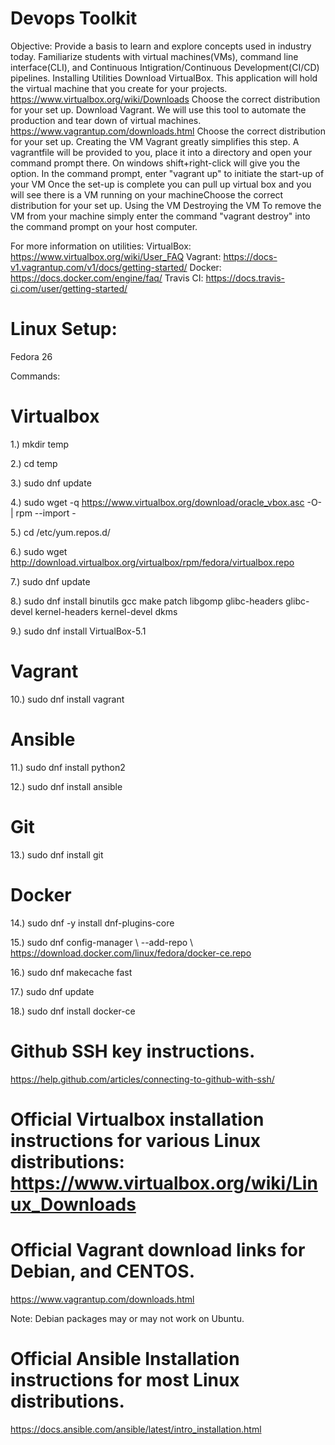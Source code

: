 # Devops Toolkit
Objective: Provide a basis to learn and explore concepts used in industry today. Familiarize students with virtual machines(VMs), command line interface(CLI), and Continuous Intigration/Continuous Development(CI/CD) pipelines.
Installing Utilities
Download VirtualBox. This application will hold the virtual machine that you create for your projects.
https://www.virtualbox.org/wiki/Downloads 
Choose the correct distribution for your set up.
Download Vagrant. We will use this tool to automate the production and tear down of virtual machines.
https://www.vagrantup.com/downloads.html 
Choose the correct distribution for your set up.
Creating the VM
Vagrant greatly simplifies this step. A vagrantfile will be provided to you, place it into a directory and open your command prompt there. On windows shift+right-click will give you the option.
In the command prompt, enter "vagrant up" to initiate the start-up of your VM
 Once the set-up is complete you can pull up virtual box and you will see there is a VM running on your machineChoose the correct distribution for your set up.
Using the VM
Destroying the VM
To remove the VM from your machine simply enter the command "vagrant destroy" into the command prompt on your host computer.


For more information on utilities:
VirtualBox: https://www.virtualbox.org/wiki/User_FAQ
Vagrant: https://docs-v1.vagrantup.com/v1/docs/getting-started/ 
Docker: https://docs.docker.com/engine/faq/ 
Travis CI: https://docs.travis-ci.com/user/getting-started/ 



# Linux Setup:
Fedora 26 

Commands:

# Virtualbox
1.) mkdir temp

2.) cd temp

3.) sudo dnf update

4.) sudo wget -q https://www.virtualbox.org/download/oracle_vbox.asc -O- | rpm --import -

5.) cd /etc/yum.repos.d/

6.) sudo wget http://download.virtualbox.org/virtualbox/rpm/fedora/virtualbox.repo

7.) sudo dnf update

8.) sudo dnf install binutils gcc make patch libgomp glibc-headers glibc-devel kernel-headers kernel-devel dkms

9.) sudo dnf install VirtualBox-5.1

# Vagrant
10.) sudo dnf install vagrant
# Ansible
11.) sudo dnf install python2

12.) sudo dnf install ansible
# Git

13.) sudo dnf install git

# Docker
14.) sudo dnf -y install dnf-plugins-core

15.) sudo dnf config-manager \ --add-repo \ https://download.docker.com/linux/fedora/docker-ce.repo

16.) sudo dnf makecache fast

17.) sudo dnf update

18.) sudo dnf install docker-ce



# Github SSH key instructions.
https://help.github.com/articles/connecting-to-github-with-ssh/ 

# Official Virtualbox installation instructions for various Linux distributions: https://www.virtualbox.org/wiki/Linux_Downloads 

# Official Vagrant download links for Debian, and CENTOS. 
https://www.vagrantup.com/downloads.html 

Note: Debian packages may or may not work on Ubuntu. 

# Official Ansible Installation instructions for most Linux distributions. 
https://docs.ansible.com/ansible/latest/intro_installation.html 
